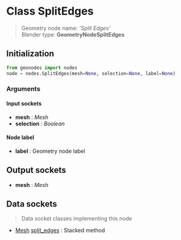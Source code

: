
# Class SplitEdges

> Geometry node name: _'Split Edges'_<br>Blender type:  **GeometryNodeSplitEdges**

## Initialization


```python
from geonodes import nodes
node = nodes.SplitEdges(mesh=None, selection=None, label=None)
```


### Arguments


#### Input sockets



- **mesh** : _Mesh_
- **selection** : _Boolean_



#### Node label



- **label** : Geometry node label



## Output sockets



- **mesh** : _Mesh_



## Data sockets

> Data socket classes implementing this node


- [Mesh](./sockets/Mesh.md) [split_edges](./sockets/Mesh.md#split_edges) : Stacked method


